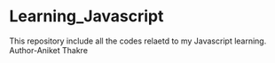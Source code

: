 # Learning_Javascript
This repository include all the codes relaetd to my Javascript learning.
Author-Aniket Thakre
